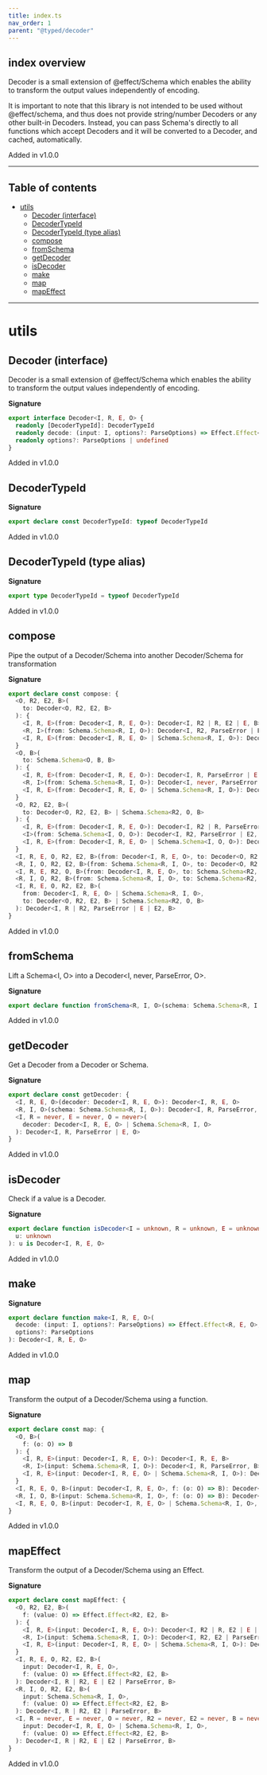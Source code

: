 ```yaml
---
title: index.ts
nav_order: 1
parent: "@typed/decoder"
---
```


## index overview

Decoder is a small extension of @effect/Schema which enables the ability to transform the
output values independently of encoding.

It is important to note that this library is not intended to be used without @effect/schema,
and thus does not provide string/number Decoders or any other built-in Decoders. Instead,
you can pass Schema's directly to all functions which accept Decoders and it will be converted
to a Decoder, and cached, automatically.

Added in v1.0.0

---

<h2 class="text-delta">Table of contents</h2>

- [utils](#utils)
  - [Decoder (interface)](#decoder-interface)
  - [DecoderTypeId](#decodertypeid)
  - [DecoderTypeId (type alias)](#decodertypeid-type-alias)
  - [compose](#compose)
  - [fromSchema](#fromschema)
  - [getDecoder](#getdecoder)
  - [isDecoder](#isdecoder)
  - [make](#make)
  - [map](#map)
  - [mapEffect](#mapeffect)

---

# utils

## Decoder (interface)

Decoder is a small extension of @effect/Schema which enables the ability to transform the
output values independently of encoding.

**Signature**

```ts
export interface Decoder<I, R, E, O> {
  readonly [DecoderTypeId]: DecoderTypeId
  readonly decode: (input: I, options?: ParseOptions) => Effect.Effect<R, E, O>
  readonly options?: ParseOptions | undefined
}
```

Added in v1.0.0

## DecoderTypeId

**Signature**

```ts
export declare const DecoderTypeId: typeof DecoderTypeId
```

Added in v1.0.0

## DecoderTypeId (type alias)

**Signature**

```ts
export type DecoderTypeId = typeof DecoderTypeId
```

Added in v1.0.0

## compose

Pipe the output of a Decoder/Schema into another Decoder/Schema for transformation

**Signature**

```ts
export declare const compose: {
  <O, R2, E2, B>(
    to: Decoder<O, R2, E2, B>
  ): {
    <I, R, E>(from: Decoder<I, R, E, O>): Decoder<I, R2 | R, E2 | E, B>
    <R, I>(from: Schema.Schema<R, I, O>): Decoder<I, R2, ParseError | E2, B>
    <I, R, E>(from: Decoder<I, R, E, O> | Schema.Schema<R, I, O>): Decoder<I, R2 | R, ParseError | E2 | E, B>
  }
  <O, B>(
    to: Schema.Schema<O, B, B>
  ): {
    <I, R, E>(from: Decoder<I, R, E, O>): Decoder<I, R, ParseError | E, B>
    <R, I>(from: Schema.Schema<R, I, O>): Decoder<I, never, ParseError, B>
    <I, R, E>(from: Decoder<I, R, E, O> | Schema.Schema<R, I, O>): Decoder<I, R, ParseError | E, B>
  }
  <O, R2, E2, B>(
    to: Decoder<O, R2, E2, B> | Schema.Schema<R2, O, B>
  ): {
    <I, R, E>(from: Decoder<I, R, E, O>): Decoder<I, R2 | R, ParseError | E2 | E, B>
    <I>(from: Schema.Schema<I, O, O>): Decoder<I, R2, ParseError | E2, B>
    <I, R, E>(from: Decoder<I, R, E, O> | Schema.Schema<I, O, O>): Decoder<I, R2 | R, ParseError | E2 | E, B>
  }
  <I, R, E, O, R2, E2, B>(from: Decoder<I, R, E, O>, to: Decoder<O, R2, E2, B>): Decoder<I, R | R2, E | E2, B>
  <R, I, O, R2, E2, B>(from: Schema.Schema<R, I, O>, to: Decoder<O, R2, E2, B>): Decoder<I, R | R2, ParseError | E2, B>
  <I, R, E, R2, O, B>(from: Decoder<I, R, E, O>, to: Schema.Schema<R2, O, B>): Decoder<I, R | R2, ParseError | E, B>
  <R, I, O, R2, B>(from: Schema.Schema<R, I, O>, to: Schema.Schema<R2, O, B>): Decoder<I, R | R2, ParseError, B>
  <I, R, E, O, R2, E2, B>(
    from: Decoder<I, R, E, O> | Schema.Schema<R, I, O>,
    to: Decoder<O, R2, E2, B> | Schema.Schema<R2, O, B>
  ): Decoder<I, R | R2, ParseError | E | E2, B>
}
```

Added in v1.0.0

## fromSchema

Lift a Schema<I, O> into a Decoder<I, never, ParseError, O>.

**Signature**

```ts
export declare function fromSchema<R, I, O>(schema: Schema.Schema<R, I, O>): Decoder<I, R, ParseError, O>
```

Added in v1.0.0

## getDecoder

Get a Decoder from a Decoder or Schema.

**Signature**

```ts
export declare const getDecoder: {
  <I, R, E, O>(decoder: Decoder<I, R, E, O>): Decoder<I, R, E, O>
  <R, I, O>(schema: Schema.Schema<R, I, O>): Decoder<I, R, ParseError, O>
  <I, R = never, E = never, O = never>(
    decoder: Decoder<I, R, E, O> | Schema.Schema<R, I, O>
  ): Decoder<I, R, ParseError | E, O>
}
```

Added in v1.0.0

## isDecoder

Check if a value is a Decoder.

**Signature**

```ts
export declare function isDecoder<I = unknown, R = unknown, E = unknown, O = unknown>(
  u: unknown
): u is Decoder<I, R, E, O>
```

Added in v1.0.0

## make

**Signature**

```ts
export declare function make<I, R, E, O>(
  decode: (input: I, options?: ParseOptions) => Effect.Effect<R, E, O>,
  options?: ParseOptions
): Decoder<I, R, E, O>
```

Added in v1.0.0

## map

Transform the output of a Decoder/Schema using a function.

**Signature**

```ts
export declare const map: {
  <O, B>(
    f: (o: O) => B
  ): {
    <I, R, E>(input: Decoder<I, R, E, O>): Decoder<I, R, E, B>
    <R, I>(input: Schema.Schema<R, I, O>): Decoder<I, R, ParseError, B>
    <I, R, E>(input: Decoder<I, R, E, O> | Schema.Schema<R, I, O>): Decoder<I, R, ParseError | E, B>
  }
  <I, R, E, O, B>(input: Decoder<I, R, E, O>, f: (o: O) => B): Decoder<I, R, E, B>
  <R, I, O, B>(input: Schema.Schema<R, I, O>, f: (o: O) => B): Decoder<I, never, ParseError, B>
  <I, R, E, O, B>(input: Decoder<I, R, E, O> | Schema.Schema<R, I, O>, f: (o: O) => B): Decoder<I, R, ParseError | E, B>
}
```

Added in v1.0.0

## mapEffect

Transform the output of a Decoder/Schema using an Effect.

**Signature**

```ts
export declare const mapEffect: {
  <O, R2, E2, B>(
    f: (value: O) => Effect.Effect<R2, E2, B>
  ): {
    <I, R, E>(input: Decoder<I, R, E, O>): Decoder<I, R2 | R, E2 | E | ParseError, B>
    <R, I>(input: Schema.Schema<R, I, O>): Decoder<I, R2, E2 | ParseError, B>
    <I, R, E>(input: Decoder<I, R, E, O> | Schema.Schema<R, I, O>): Decoder<I, R2 | R, E2 | ParseError | E, B>
  }
  <I, R, E, O, R2, E2, B>(
    input: Decoder<I, R, E, O>,
    f: (value: O) => Effect.Effect<R2, E2, B>
  ): Decoder<I, R | R2, E | E2 | ParseError, B>
  <R, I, O, R2, E2, B>(
    input: Schema.Schema<R, I, O>,
    f: (value: O) => Effect.Effect<R2, E2, B>
  ): Decoder<I, R | R2, E2 | ParseError, B>
  <I, R = never, E = never, O = never, R2 = never, E2 = never, B = never>(
    input: Decoder<I, R, E, O> | Schema.Schema<R, I, O>,
    f: (value: O) => Effect.Effect<R2, E2, B>
  ): Decoder<I, R | R2, E | E2 | ParseError, B>
}
```

Added in v1.0.0
